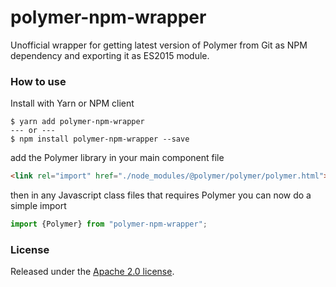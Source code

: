 # polymer-npm-wrapper
Unofficial wrapper for getting latest version of Polymer from Git as NPM dependency and exporting it as ES2015 module.

### How to use
Install with Yarn or NPM client

```
$ yarn add polymer-npm-wrapper
--- or ---
$ npm install polymer-npm-wrapper --save
```

add the Polymer library in your main component file

```html
<link rel="import" href="./node_modules/@polymer/polymer/polymer.html">
```

then in any Javascript class files that requires Polymer you can now do a simple
import

```js
import {Polymer} from "polymer-npm-wrapper";
```

### License
Released under the [Apache 2.0 license](LICENSE).
